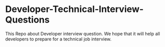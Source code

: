 # Developer-Technical-Interview-Questions
This Repo about Developer interview question. We hope that it will help all developers to prepare for a technical job interview.

